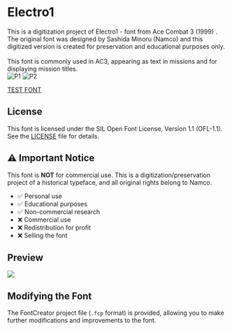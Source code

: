 # Electro1
This is a digitization project of Electro1 - font from Ace Combat 3 (1999) . <br>
The original font was designed by  Sashida Minoru (Namco) and this digitized version is created for preservation and educational purposes only.<br>
<br>
This font is commonly used in AC3, appearing as  text in missions and for displaying mission titles.
<br>
![P1](https://ailyth99.github.io/pic/electro1original.png)
![P2](https://ailyth99.github.io/AC3FontElectro1/electro1menu.png)

[TEST FONT](https://ailyth99.github.io/AC3FontElectro1)


## License

This font is licensed under the SIL Open Font License, Version 1.1 (OFL-1.1).
See the [LICENSE](https://github.com/Ailyth99/AC3FontElectro1?tab=OFL-1.1-1-ov-file) file for details.

## ⚠️ Important Notice

This font is **NOT** for commercial use. This is a digitization/preservation project of a historical typeface, and all original rights belong to Namco.

- ✅ Personal use
- ✅ Educational purposes
- ✅ Non-commercial research
- ❌ Commercial use
- ❌ Redistribution for profit
- ❌ Selling the font

## Preview
![](https://pic.imgdb.cn/item/673c30b9d29ded1a8c8735b3.png)


## Modifying the Font
The FontCreator project file (`.fcp` format) is provided, allowing you to make further modifications and improvements to the font.



